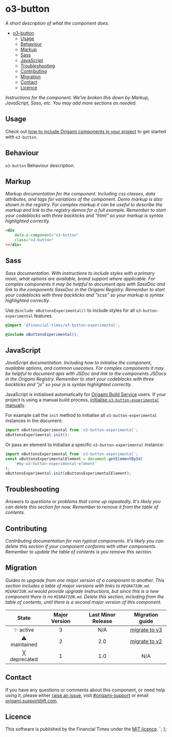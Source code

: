 # o3-button

_A short description of what the component does._

- [o3-button](#o3-button)
	- [Usage](#usage)
	- [Behaviour](#behaviour)
	- [Markup](#markup)
	- [Sass](#sass)
	- [JavaScript](#javascript)
	- [Troubleshooting](#troubleshooting)
	- [Contributing](#contributing)
	- [Migration](#migration)
	- [Contact](#contact)
	- [Licence](#licence)

_Instructions for the component. We've broken this down by Markup, JavaScript, Sass, etc. You may add more sections as needed._

## Usage

Check out [how to include Origami components in your project](https://origami.ft.com/docs/components/#including-components-in-your-project) to get started with `o3-button`.

## Behaviour

`o3-button` Behaviour description.

## Markup

_Markup documentation for the component. Including css classes, data attributes, and tags for variations of the component._
_Demo markup is also shown in the registry. For complex markup it can be useful to describe the markup and link to the registry demos for a full example._
_Remember to start your codeblocks with three backticks and "html" so your markup is syntax highlighted correctly._

```html
<div
	data-o-component="o3-button"
	class="o3-button"
></div>
```

## Sass

_Sass documentation. With instructions to include styles with a primary mixin, what options are available, brand support where applicable._
_For complex components it may be helpful to document apis with SassDoc and link to the components SassDoc in the Origami Registry._
_Remember to start your codeblocks with three backticks and "scss" so your markup is syntax highlighted correctly._

Use `@include oButtonsExperimental()` to include styles for all `o3-button-experimental` features.

```scss
@import '@financial-times/o3-button-experimental';

@include oButtonsExperimental();
```

## JavaScript

_JavaScript documentation. Including how to initialise the component, available options, and common usecases._
_For complex components it may be helpful to document apis with JSDoc and link to the components JSDocs in the Origami Registry._
_Remember to start your codeblocks with three backticks and "js" so your js is syntax highlighted correctly._

JavaScript is initialised automatically for [Origami Build Service](https://www.ft.com/__origami/service/build/v2/) users. If your project is using a manual build process, [initialise `o3-button-experimental` manually](https://origami.ft.com/docs/tutorials/manual-build/).

For example call the `init` method to initialise all `o3-button-experimental` instances in the document:

```js
import oButtonsExperimental from 'o3-button-experimental';
oButtonsExperimental.init();
```

Or pass an element to initialise a specific `o3-button-experimental` instance:

```js
import oButtonsExperimental from 'o3-button-experimental';
const oButtonsExperimentalElement = document.getElementById(
	'#my-o3-button-experimental-element'
);
oButtonsExperimental.init(oButtonsExperimentalElement);
```

## Troubleshooting

_Answers to questions or problems that come up repeatedly._
_It's likely you can delete this section for now. Remember to remove it from the table of contents._

## Contributing

_Contributing documentation for non typical components._
_It's likely you can delete this section if your component conforms with other components._
_Remember to update the table of contents is you remove this section._

## Migration

_Guides to upgrade from one major version of a component to another._
_This section includes a table of major versions with links to `MIGRATION.md`._
_`MIGRATION.md` would provide upgrade instructions, but since this is a new component there is no `MIGRATION.md`._
_Delete this section, including from the table of contents, until there is a second major version of this component._

|    State     | Major Version | Last Minor Release |                    Migration guide                    |
| :----------: | :-----------: | :----------------: | :---------------------------------------------------: |
|  ✨ active   |       3       |        N/A         | [migrate to v3](MIGRATION.md#migrating-from-v2-to-v3) |
| ⚠ maintained |       2       |        2.0         | [migrate to v2](MIGRATION.md#migrating-from-v1-to-v2) |
| ╳ deprecated |       1       |        1.0         |                          N/A                          |

## Contact

If you have any questions or comments about this component, or need help using it, please either [raise an issue](https://github.com/Financial-Times/origami/issues/new?labels=o3-button-experimental,components), visit [#origami-support](https://financialtimes.slack.com/messages/#origami-support/) or email [origami.support@ft.com](mailto:origami.support@ft.com).

## Licence

This software is published by the Financial Times under the [MIT licence](http://opensource.org/licenses/MIT).
`;
};
